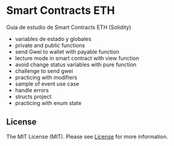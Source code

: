 # Smart Contracts ETH
Guía de estudio de Smart Contracts ETH (Solidity)

-  variables de estado y globales
-  private and public functions
-  send Gwei to wallet with payable function
-  lecture mode in smart contract with view function
-  avoid change status variables with pure function
-  challenge to send gwei
-  practicing with modifiers
-  sample of event use case
-  handle errors
-  structs project
-  practicing with enum state

## License

The MIT License (MIT). Please see [License](LICENSE) for more information.
